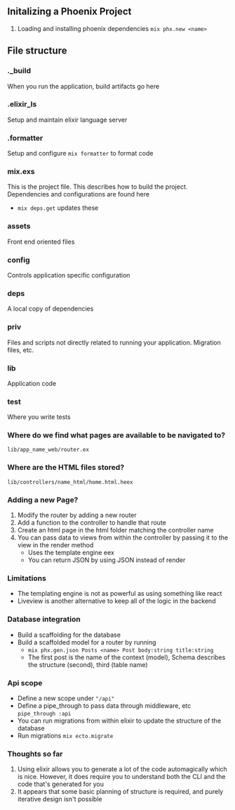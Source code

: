 ## Initalizing a Phoenix Project
1.  Loading and installing phoenix dependencies `mix phx.new <name>`

## File structure 
### ._build
When you run the application, build artifacts go here
### .elixir_ls
Setup and maintain elixir language server
### .formatter
Setup and configure `mix formatter` to format code
### mix.exs
This is the project file. This describes how to build the project. Dependencies and configurations are found here
- `mix deps.get` updates these
### assets
Front end oriented files
### config
Controls application specific configuration
### deps
A local copy of dependencies
### priv
Files and scripts not directly related to running your application. Migration files, etc.
### lib
Application code
### test
Where you write tests

### Where do we find what pages are available to be navigated to?
`lib/app_name_web/router.ex`

### Where are the HTML files stored?
`lib/controllers/name_html/home.html.heex`

### Adding a new Page?
1. Modify the router by adding a new router
2. Add a function to the controller to handle that route
3. Create an html page in the html folder matching the controller name
4. You can pass data to views from within the controller by passing it to the view in the render method
   - Uses the template engine eex
   - You can return JSON by using JSON instead of render
### Limitations
- The templating engine is not as powerful as using something like react
- Liveview is another alternative to keep all of the logic in the backend
### Database integration
- Build a scaffolding for the database
- Build a scaffolded model for a router by running 
	- `mix phx.gen.json Posts <name> Post body:string title:string`
	- The first post is the name of the context (model), Schema describes the structure (second), third (table name)
### Api scope
- Define a new scope under `"/api"`
- Define a pipe_through to pass data through middleware, etc `pipe_through :api`
- You can run migrations from within elixir to update the structure of the database
- Run migrations `mix ecto.migrate`



### Thoughts so far
1. Using elixir allows you to generate a lot of the code automagically which is nice. However, it does require you to understand both the CLI and the code that's generated for you
2. It appears that some basic planning of structure is required, and purely iterative design isn't possible



